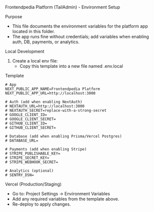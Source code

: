 Frontendpedia Platform (TailAdmin) - Environment Setup

Purpose
- This file documents the environment variables for the platform app located in this folder.
- The app runs fine without credentials; add variables when enabling auth, DB, payments, or analytics.

Local Development
1) Create a local env file:
   - Copy this template into a new file named .env.local

Template
```
# App
NEXT_PUBLIC_APP_NAME=Frontendpedia Platform
NEXT_PUBLIC_APP_URL=http://localhost:3000

# Auth (add when enabling NextAuth)
# NEXTAUTH_URL=http://localhost:3000
# NEXTAUTH_SECRET=replace-with-a-strong-secret
# GOOGLE_CLIENT_ID=
# GOOGLE_CLIENT_SECRET=
# GITHUB_CLIENT_ID=
# GITHUB_CLIENT_SECRET=

# Database (add when enabling Prisma/Vercel Postgres)
# DATABASE_URL=

# Payments (add when enabling Stripe)
# STRIPE_PUBLISHABLE_KEY=
# STRIPE_SECRET_KEY=
# STRIPE_WEBHOOK_SECRET=

# Analytics (optional)
# SENTRY_DSN=
```

Vercel (Production/Staging)
- Go to: Project Settings → Environment Variables
- Add any required variables from the template above.
- Re-deploy to apply changes.


